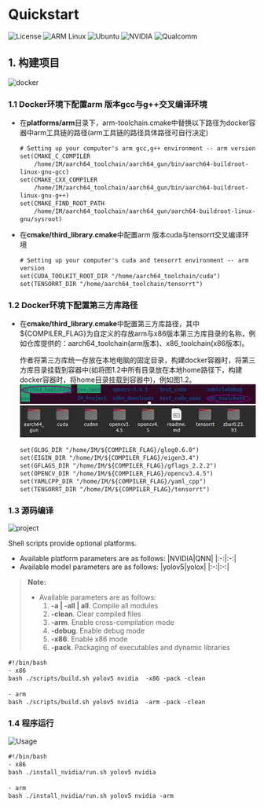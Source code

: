 # Quickstart
![License](https://img.shields.io/badge/License-Apache%202.0-blue.svg?style=for-the-badge)
![ARM Linux](https://img.shields.io/badge/ARM_Linux-FCC624?style=for-the-badge&logo=linux&logoColor=black)
![Ubuntu](https://img.shields.io/badge/Ubuntu-E95420?style=for-the-badge&logo=ubuntu&logoColor=white)
![NVIDIA](https://img.shields.io/badge/NVIDIA-%2376B900.svg?style=for-the-badge&logo=nvidia&logoColor=white)
![Qualcomm](https://img.shields.io/badge/Qualcomm-3253DC?style=for-the-badge&logo=qualcomm&logoColor=white)

## 1. 构建项目
![docker](https://img.shields.io/badge/How%20to%20build-docker-brightgreen)
### 1.1 Docker环境下配置arm 版本gcc与g++交叉编译环境

- 在**platforms/arm**目录下，arm-toolchain.cmake中替换以下路径为docker容器中arm工具链的路径(arm工具链的路径具体路径可自行决定)

    ```shell
    # Setting up your computer's arm gcc,g++ environment -- arm version
    set(CMAKE_C_COMPILER
        /home/IM/aarch64_toolchain/aarch64_gun/bin/aarch64-buildroot-linux-gnu-gcc)
    set(CMAKE_CXX_COMPILER
        /home/IM/aarch64_toolchain/aarch64_gun/bin/aarch64-buildroot-linux-gnu-g++)
    set(CMAKE_FIND_ROOT_PATH
        /home/IM/aarch64_toolchain/aarch64_gun/aarch64-buildroot-linux-gnu/sysroot)
    ```
- 在**cmake/third_library.cmake**中配置arm 版本cuda与tensorrt交叉编译环境
    ```shell
    # Setting up your computer's cuda and tensorrt environment -- arm version
    set(CUDA_TOOLKIT_ROOT_DIR "/home/aarch64_toolchain/cuda")
    set(TENSORRT_DIR "/home/aarch64_toolchain/tensorrt")
    ```
### 1.2 Docker环境下配置第三方库路径
- 在**cmake/third_library.cmake**中配置第三方库路径，其中${COMPILER_FLAG}为自定义的存放arm与x86版本第三方库目录的名称，例如仓库提供的：aarch64_toolchain(arm版本)、x86_toolchain(x86版本)。

    作者将第三方库统一存放在本地电脑的固定目录，构建docker容器时，将第三方库目录挂载到容器中(如将图1.2中所有目录放在本地home路径下，构建docker容器时，将home目录挂载到容器中)，例如图1.2。
    ![library](./image.png)
    ![aarch64_toolchain](./aarch64_toolchain.png)
    ```shell
    set(GLOG_DIR "/home/IM/${COMPILER_FLAG}/glog0.6.0")
    set(EIGIN_DIR "/home/IM/${COMPILER_FLAG}/eigen3.4")
    set(GFLAGS_DIR "/home/IM/${COMPILER_FLAG}/gflags_2.2.2")
    set(OPENCV_DIR "/home/IM/${COMPILER_FLAG}/opencv3.4.5")
    set(YAMLCPP_DIR "/home/IM/${COMPILER_FLAG}/yaml_cpp")
    set(TENSORRT_DIR "/home/IM/${COMPILER_FLAG}/tensorrt")
    ```
### 1.3 源码编译
![project](https://img.shields.io/badge/How%20to%20build-project-brightgreen)

Shell scripts provide optional platforms.

- Available platform parameters are as follows:
    |NVIDIA|QNN|
    |:-:|:-:|
- Available model parameters are as follows:
    |yolov5|yolox|
    |:-:|:-:|

> **Note:**
>
> - Available parameters are as follows:
>   1) **-a | -all | all**. Compile all modules
>   2) **-clean**. Clear compiled files
>   3) **-arm**.   Enable cross-compilation mode
>   4) **-debug**. Enable debug mode
>   5) **-x86**.   Enable x86 mode
>   6) **-pack**.  Packaging of executables and dynamic libraries

```shell
#!/bin/bash
- x86
bash ./scripts/build.sh yolov5 nvidia  -x86 -pack -clean

- arm
bash ./scripts/build.sh yolov5 nvidia  -arm -pack -clean
```

### 1.4 程序运行
![Usage](https://img.shields.io/badge/How%20to%20use-platform-brightgreen)

```shell
#!/bin/bash
- x86
bash ./install_nvidia/run.sh yolov5 nvidia

- arm
bash ./install_nvidia/run.sh yolov5 nvidia -arm
```
